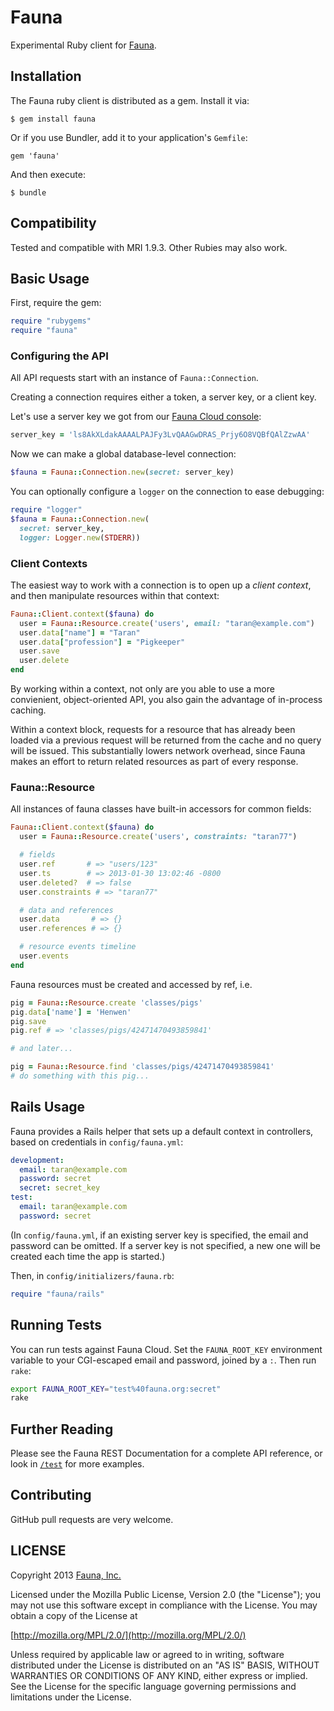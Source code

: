 # Fauna

Experimental Ruby client for [Fauna](http://fauna.org).

## Installation

The Fauna ruby client is distributed as a gem. Install it via:

    $ gem install fauna

Or if you use Bundler, add it to your application's `Gemfile`:

    gem 'fauna'

And then execute:

    $ bundle

## Compatibility

Tested and compatible with MRI 1.9.3. Other Rubies may also work.

## Basic Usage

First, require the gem:

```ruby
require "rubygems"
require "fauna"
```

### Configuring the API

All API requests start with an instance of `Fauna::Connection`.

Creating a connection requires either a token, a server key, or a
client key.

Let's use a server key we got from our [Fauna Cloud console](https://fauna.org/account/databases):

```ruby
server_key = 'ls8AkXLdakAAAALPAJFy3LvQAAGwDRAS_Prjy6O8VQBfQAlZzwAA'
```
Now we can make a global database-level connection:

```ruby
$fauna = Fauna::Connection.new(secret: server_key)
```

You can optionally configure a `logger` on the connection to ease
debugging:

```ruby
require "logger"
$fauna = Fauna::Connection.new(
  secret: server_key,
  logger: Logger.new(STDERR))
```

### Client Contexts

The easiest way to work with a connection is to open up a *client
context*, and then manipulate resources within that context:

```ruby
Fauna::Client.context($fauna) do
  user = Fauna::Resource.create('users', email: "taran@example.com")
  user.data["name"] = "Taran"
  user.data["profession"] = "Pigkeeper"
  user.save
  user.delete
end
```

By working within a context, not only are you able to use a more
convienient, object-oriented API, you also gain the advantage of
in-process caching.

Within a context block, requests for a resource that has already been
loaded via a previous request will be returned from the cache and no
query will be issued. This substantially lowers network overhead,
since Fauna makes an effort to return related resources as part of
every response.

### Fauna::Resource

All instances of fauna classes have built-in accessors for common
fields:

```ruby
Fauna::Client.context($fauna) do
  user = Fauna::Resource.create('users', constraints: "taran77")

  # fields
  user.ref       # => "users/123"
  user.ts        # => 2013-01-30 13:02:46 -0800
  user.deleted?  # => false
  user.constraints # => "taran77"

  # data and references
  user.data       # => {}
  user.references # => {}

  # resource events timeline
  user.events
end
```

Fauna resources must be created and accessed by ref, i.e.

```ruby
pig = Fauna::Resource.create 'classes/pigs'
pig.data['name'] = 'Henwen'
pig.save
pig.ref # => 'classes/pigs/42471470493859841'

# and later...

pig = Fauna::Resource.find 'classes/pigs/42471470493859841'
# do something with this pig...
````

## Rails Usage

Fauna provides a Rails helper that sets up a default context in
controllers, based on credentials in `config/fauna.yml`:

```yaml
development:
  email: taran@example.com
  password: secret
  secret: secret_key
test:
  email: taran@example.com
  password: secret
```

(In `config/fauna.yml`, if an existing server key is specified, the
email and password can be omitted. If a server key is not
specified, a new one will be created each time the app is started.)

Then, in `config/initializers/fauna.rb`:

```ruby
require "fauna/rails"
```

## Running Tests

You can run tests against Fauna Cloud. Set the `FAUNA_ROOT_KEY` environment variable to your CGI-escaped email and password, joined by a `:`. Then run `rake`:

```bash
export FAUNA_ROOT_KEY="test%40fauna.org:secret"
rake
```

## Further Reading

Please see the Fauna REST Documentation for a complete API reference,
or look in [`/test`](https://github.com/fauna/fauna-ruby/tree/master/test)
for more examples.

## Contributing

GitHub pull requests are very welcome.

## LICENSE

Copyright 2013 [Fauna, Inc.](https://fauna.org/)

Licensed under the Mozilla Public License, Version 2.0 (the
"License"); you may not use this software except in compliance with
the License. You may obtain a copy of the License at

[http://mozilla.org/MPL/2.0/](http://mozilla.org/MPL/2.0/)

Unless required by applicable law or agreed to in writing, software
distributed under the License is distributed on an "AS IS" BASIS,
WITHOUT WARRANTIES OR CONDITIONS OF ANY KIND, either express or
implied. See the License for the specific language governing
permissions and limitations under the License.
